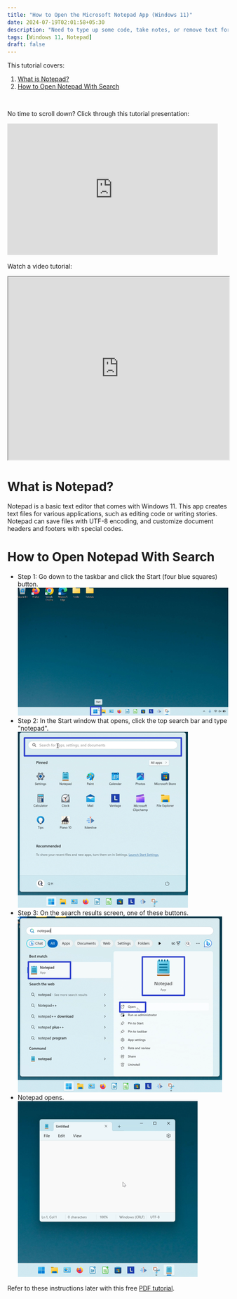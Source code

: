 ```yaml
---
title: "How to Open the Microsoft Notepad App (Windows 11)"
date: 2024-07-19T02:01:58+05:30
description: "Need to type up some code, take notes, or remove text formatting? Just open up Notepad. Learn how in this post."
tags: [Windows 11, Notepad]
draft: false
---
```

This tutorial covers:

1. [What is Notepad?](#1)
2. [How to Open Notepad With Search](#2)

<br />

No time to scroll down? Click through this tutorial presentation:
<iframe src="https://docs.google.com/presentation/d/e/2PACX-1vSHwm9CmrN-m0TEycUm9dmX62swABYlHb-2Gr1iApp4ssz2bzh97S9RQOThgbgGjI0QnHEKvoI-QhmT/embed?start=false&loop=false&delayms=3000" frameborder="0" width="480" height="299" allowfullscreen="true" mozallowfullscreen="true" webkitallowfullscreen="true"></iframe>

<br />

Watch a video tutorial:
<iframe class="BLOG_video_class" allowfullscreen="" youtube-src-id="G4JF7cjnOWQ" width="100%" height="416" src="https://www.youtube.com/embed/G4JF7cjnOWQ"></iframe>

<h1 id="1">What is Notepad?</h1>

Notepad is a basic text editor that comes with Windows 11. This app creates text files for various applications, such as editing code or writing stories. Notepad can save files with UTF-8 encoding, and customize document headers and footers with special codes.

<h1 id="2">How to Open Notepad With Search</h1>

* Step 1: Go down to the taskbar and click the Start (four blue squares) button. <div class="stepimage">![A screenshot of the cursor clicking the Start button on the taskbar at the bottom of the screen.](blogstartbuttonedit.png "Click Start")</div>
* Step 2: In the Start window that opens, click the top search bar and type "notepad". <div class="stepimage">![A screenshot of the cursor clicking the search bar at the top of the Start window.](blogsearchbaredit.png "Search for 'notepad' ")</div>
* Step 3: On the search results screen, one of these buttons. <div class="stepimage">![A screenshot of the Notepad search results with blue rectangles surrounding the "Notepad App" and "Open" buttons.](blogsearchresultsnotepadedit.png "Click one of these buttons")</div>
* Notepad opens. <div class="stepimage">![A screenshot of the open Notepad window on the Desktop.](blogopenednotepadedit.png "The open Notepad window")</div>

Refer to these instructions later with this free [PDF tutorial](https://drive.google.com/file/d/18A7BYVxKN-ObG1dL-5B6VXMhzz55bGjZ/view?usp=sharing).

<br />




